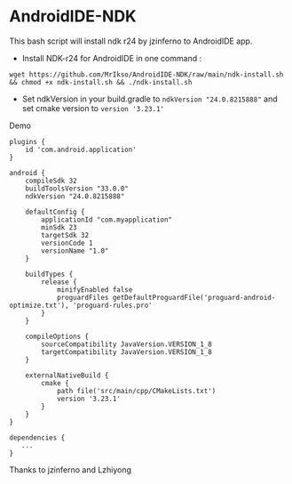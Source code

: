 # AndroidIDE-NDK
This bash script will install ndk r24 by jzinferno to AndroidIDE app.
- Install NDK-r24 for AndroidIDE in one command :
```cd && pkg up && pkg in wget &&
wget https://github.com/MrIkso/AndroidIDE-NDK/raw/main/ndk-install.sh && chmod +x ndk-install.sh && ./ndk-install.sh
```
- Set ndkVersion in your build.gradle to ```ndkVersion "24.0.8215888"``` and set cmake version to ```version '3.23.1'```

Demo

```
plugins {
    id 'com.android.application'
}

android {
    compileSdk 32
    buildToolsVersion "33.0.0"
    ndkVersion "24.0.8215888"

    defaultConfig {
        applicationId "com.myapplication"
        minSdk 23
        targetSdk 32
        versionCode 1
        versionName "1.0"
    }
    
    buildTypes {
        release {
            minifyEnabled false
            proguardFiles getDefaultProguardFile('proguard-android-optimize.txt'), 'proguard-rules.pro'
        }
    }

    compileOptions {
        sourceCompatibility JavaVersion.VERSION_1_8
        targetCompatibility JavaVersion.VERSION_1_8
    }

    externalNativeBuild {
        cmake {
            path file('src/main/cpp/CMakeLists.txt')
            version '3.23.1'
        }
    }
}

dependencies {
   ...
}
```

Thanks to jzinferno and Lzhiyong
